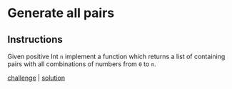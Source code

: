 # Generate all pairs

## Instructions

Given positive Int `n` implement a function which returns a list of containing pairs with all combinations of numbers
from `0` to `n`.

[challenge](solution_test.go) | [solution](solution.go)

